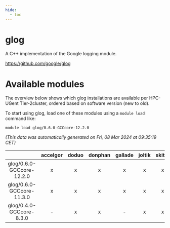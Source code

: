```yaml
---
hide:
  - toc
---
```


glog
====


A C++ implementation of the Google logging module.

https://github.com/google/glog
# Available modules


The overview below shows which glog installations are available per HPC-UGent Tier-2cluster, ordered based on software version (new to old).

To start using glog, load one of these modules using a `module load` command like:

```shell
module load glog/0.6.0-GCCcore-12.2.0
```

*(This data was automatically generated on Fri, 08 Mar 2024 at 09:35:19 CET)*  

| |accelgor|doduo|donphan|gallade|joltik|skitty|
| :---: | :---: | :---: | :---: | :---: | :---: | :---: |
|glog/0.6.0-GCCcore-12.2.0|x|x|x|x|x|x|
|glog/0.6.0-GCCcore-11.3.0|x|x|x|x|x|x|
|glog/0.4.0-GCCcore-8.3.0|-|x|x|-|x|x|
